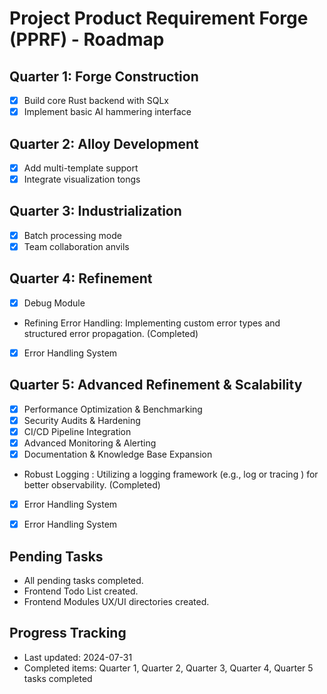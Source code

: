 # Project Product Requirement Forge (PPRF) - Roadmap

## Quarter 1: Forge Construction
- [x] Build core Rust backend with SQLx
- [x] Implement basic AI hammering interface

## Quarter 2: Alloy Development
- [x] Add multi-template support
- [x] Integrate visualization tongs

## Quarter 3: Industrialization
- [x] Batch processing mode
- [x] Team collaboration anvils

## Quarter 4: Refinement
- [x] Debug Module
- Refining Error Handling: Implementing custom error types and structured error propagation. (Completed)
- [x] Error Handling System

## Quarter 5: Advanced Refinement & Scalability
- [x] Performance Optimization & Benchmarking
- [x] Security Audits & Hardening
- [x] CI/CD Pipeline Integration
- [x] Advanced Monitoring & Alerting
- [x] Documentation & Knowledge Base Expansion
- Robust Logging : Utilizing a logging framework (e.g., log or tracing ) for better observability. (Completed)
- [x] Error Handling System
- [x] Error Handling System


## Pending Tasks
- All pending tasks completed.
- Frontend Todo List created.
- Frontend Modules UX/UI directories created.

## Progress Tracking
- Last updated: 2024-07-31
- Completed items: Quarter 1, Quarter 2, Quarter 3, Quarter 4, Quarter 5 tasks completed